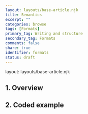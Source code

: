 ```yaml
---
layout: layouts/base-article.njk
title: Semantics
excerpt: ""
categories: browse
tags: [Formats]
primary_tag: Writing and structure
secondary_tag: Formats
comments: false
share: true
identifier: formats
status: draft
---
```

layout: layouts/base-article.njk
## 1. Overview


## 2. Coded example
